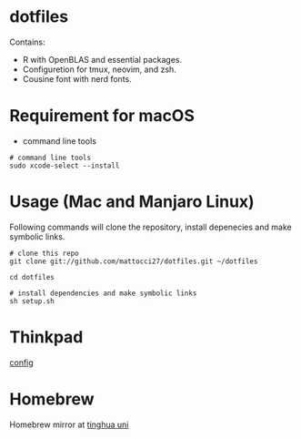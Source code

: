 # dotfiles

Contains:
- R with OpenBLAS and essential packages.
- Configuretion for tmux, neovim, and zsh.
- Cousine font with nerd fonts.

# Requirement for macOS
- command line tools

```shell
# command line tools
sudo xcode-select --install
```

# Usage (Mac and Manjaro Linux)

Following commands will clone the repository, install depenecies and make symbolic links.

```shell
# clone this repo
git clone git://github.com/mattocci27/dotfiles.git ~/dotfiles

cd dotfiles

# install dependencies and make symbolic links
sh setup.sh
```

# Thinkpad

[config](https://github.com/mattocci27/dotfiles/blob/master/thinkpad.md)

# Homebrew

Homebrew mirror at [tinghua uni](https://mirror.tuna.tsinghua.edu.cn/help/homebrew/)
